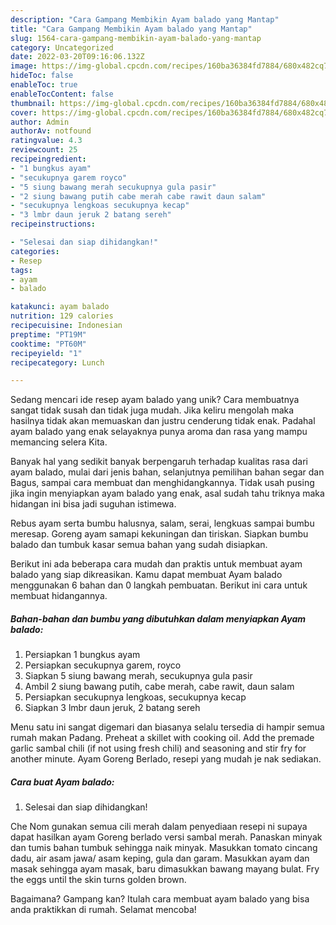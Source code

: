```yaml
---
description: "Cara Gampang Membikin Ayam balado yang Mantap"
title: "Cara Gampang Membikin Ayam balado yang Mantap"
slug: 1564-cara-gampang-membikin-ayam-balado-yang-mantap
category: Uncategorized
date: 2022-03-20T09:16:06.132Z
image: https://img-global.cpcdn.com/recipes/160ba36384fd7884/680x482cq70/ayam-balado-foto-resep-utama.jpg
hideToc: false
enableToc: true
enableTocContent: false
thumbnail: https://img-global.cpcdn.com/recipes/160ba36384fd7884/680x482cq70/ayam-balado-foto-resep-utama.jpg
cover: https://img-global.cpcdn.com/recipes/160ba36384fd7884/680x482cq70/ayam-balado-foto-resep-utama.jpg
author: Admin
authorAv: notfound
ratingvalue: 4.3
reviewcount: 25
recipeingredient:
- "1 bungkus ayam"
- "secukupnya garem royco"
- "5 siung bawang merah secukupnya gula pasir"
- "2 siung bawang putih cabe merah cabe rawit daun salam"
- "secukupnya lengkoas secukupnya kecap"
- "3 lmbr daun jeruk 2 batang sereh"
recipeinstructions:

- "Selesai dan siap dihidangkan!"
categories:
- Resep
tags:
- ayam
- balado

katakunci: ayam balado 
nutrition: 129 calories
recipecuisine: Indonesian
preptime: "PT19M"
cooktime: "PT60M"
recipeyield: "1"
recipecategory: Lunch

---
```





Sedang mencari ide resep ayam balado yang unik? Cara membuatnya sangat tidak susah dan tidak juga mudah. Jika keliru mengolah maka hasilnya tidak akan memuaskan dan justru cenderung tidak enak. Padahal ayam balado yang enak selayaknya punya aroma dan rasa yang mampu memancing selera Kita.





Banyak hal yang sedikit banyak berpengaruh terhadap kualitas rasa dari ayam balado, mulai dari jenis bahan, selanjutnya pemilihan bahan segar dan Bagus, sampai cara membuat dan menghidangkannya. Tidak usah pusing jika ingin menyiapkan ayam balado yang enak,      asal sudah tahu triknya maka hidangan ini bisa jadi suguhan istimewa.














Rebus ayam serta bumbu halusnya, salam, serai, lengkuas sampai bumbu meresap. Goreng ayam samapi kekuningan dan tiriskan. Siapkan bumbu balado dan tumbuk kasar semua bahan yang sudah disiapkan.






Berikut ini ada beberapa cara mudah dan praktis untuk membuat ayam balado yang siap dikreasikan. Kamu dapat membuat Ayam balado menggunakan 6 bahan dan 0 langkah pembuatan. Berikut ini cara untuk membuat hidangannya.

<!--inarticleads1-->

##### Bahan-bahan dan bumbu yang dibutuhkan dalam menyiapkan Ayam balado:

1. Persiapkan 1 bungkus ayam
1. Persiapkan secukupnya garem, royco
1. Siapkan 5 siung bawang merah, secukupnya gula pasir
1. Ambil 2 siung bawang putih, cabe merah, cabe rawit, daun salam
1. Persiapkan secukupnya lengkoas, secukupnya kecap
1. Siapkan 3 lmbr daun jeruk, 2 batang sereh


Menu satu ini sangat digemari dan biasanya selalu tersedia di hampir semua rumah makan Padang. Preheat a skillet with cooking oil. Add the premade garlic sambal chili (if not using fresh chili) and seasoning and stir fry for another minute. Ayam Goreng Berlado, resepi yang mudah je nak sediakan. 

<!--inarticleads2-->

##### Cara buat Ayam balado:


1. Selesai dan siap dihidangkan!

Che Nom gunakan semua cili merah dalam penyediaan resepi ni supaya dapat hasilkan ayam Goreng berlado versi sambal merah. Panaskan minyak dan tumis bahan tumbuk sehingga naik minyak. Masukkan tomato cincang dadu, air asam jawa/ asam keping, gula dan garam. Masukkan ayam dan masak sehingga ayam masak, baru dimasukkan bawang mayang bulat. Fry the eggs until the skin turns golden brown. 

Bagaimana? Gampang kan? Itulah cara membuat ayam balado yang bisa anda praktikkan di rumah. Selamat mencoba!
